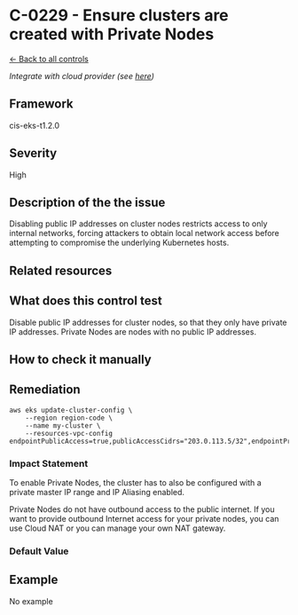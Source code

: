 # C-0229 - Ensure clusters are created with Private Nodes

[← Back to all controls](index.md)


_Integrate with cloud provider (see [here](../../integrations/kubescape-integration-with-cloud-providers))_

## Framework

cis-eks-t1.2.0

## Severity

High

## Description of the the issue

Disabling public IP addresses on cluster nodes restricts access to only internal networks, forcing attackers to obtain local network access before attempting to compromise the underlying Kubernetes hosts.

## Related resources

## What does this control test

Disable public IP addresses for cluster nodes, so that they only have private IP addresses. Private Nodes are nodes with no public IP addresses.

## How to check it manually

## Remediation

```
aws eks update-cluster-config \
    --region region-code \
    --name my-cluster \
    --resources-vpc-config endpointPublicAccess=true,publicAccessCidrs="203.0.113.5/32",endpointPrivateAccess=true

```

### Impact Statement

To enable Private Nodes, the cluster has to also be configured with a private master IP range and IP Aliasing enabled.

 Private Nodes do not have outbound access to the public internet. If you want to provide outbound Internet access for your private nodes, you can use Cloud NAT or you can manage your own NAT gateway.

### Default Value

## Example

No example
